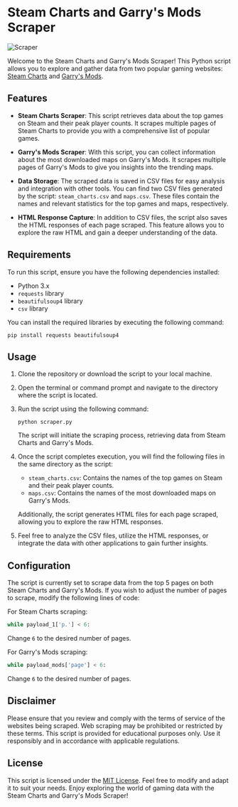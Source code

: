 # Steam Charts and Garry's Mods Scraper

![Scraper](scraper.png)

Welcome to the Steam Charts and Garry's Mods Scraper! This Python script allows you to explore and gather data from two popular gaming websites: [Steam Charts](https://steamcharts.com/) and [Garry's Mods](https://garrysmods.org/).

## Features

- **Steam Charts Scraper**: This script retrieves data about the top games on Steam and their peak player counts. It scrapes multiple pages of Steam Charts to provide you with a comprehensive list of popular games.

- **Garry's Mods Scraper**: With this script, you can collect information about the most downloaded maps on Garry's Mods. It scrapes multiple pages of Garry's Mods to give you insights into the trending maps.

- **Data Storage**: The scraped data is saved in CSV files for easy analysis and integration with other tools. You can find two CSV files generated by the script: `steam_charts.csv` and `maps.csv`. These files contain the names and relevant statistics for the top games and maps, respectively.

- **HTML Response Capture**: In addition to CSV files, the script also saves the HTML responses of each page scraped. This feature allows you to explore the raw HTML and gain a deeper understanding of the data.

## Requirements

To run this script, ensure you have the following dependencies installed:

- Python 3.x
- `requests` library
- `beautifulsoup4` library
- `csv` library

You can install the required libraries by executing the following command:

```
pip install requests beautifulsoup4
```

## Usage

1. Clone the repository or download the script to your local machine.

2. Open the terminal or command prompt and navigate to the directory where the script is located.

3. Run the script using the following command:

   ```
   python scraper.py
   ```

   The script will initiate the scraping process, retrieving data from Steam Charts and Garry's Mods.

4. Once the script completes execution, you will find the following files in the same directory as the script:

   - `steam_charts.csv`: Contains the names of the top games on Steam and their peak player counts.
   - `maps.csv`: Contains the names of the most downloaded maps on Garry's Mods.

   Additionally, the script generates HTML files for each page scraped, allowing you to explore the raw HTML responses.

5. Feel free to analyze the CSV files, utilize the HTML responses, or integrate the data with other applications to gain further insights.

## Configuration

The script is currently set to scrape data from the top 5 pages on both Steam Charts and Garry's Mods. If you wish to adjust the number of pages to scrape, modify the following lines of code:

For Steam Charts scraping:

```python
while payload_1['p.'] < 6:
```

Change `6` to the desired number of pages.

For Garry's Mods scraping:

```python
while payload_mods['page'] < 6:
```

Change `6` to the desired number of pages.

## Disclaimer

Please ensure that you review and comply with the terms of service of the websites being scraped. Web scraping may be prohibited or restricted by these terms. This script is provided for educational purposes only. Use it responsibly and in accordance with applicable regulations.

## License

This script is licensed under the [MIT License](LICENSE). Feel free to modify and adapt it to suit your needs. Enjoy exploring the world of gaming data with the Steam Charts and Garry's Mods Scraper!
